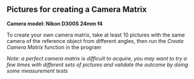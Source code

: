 ## Pictures for creating a Camera Matrix

**Camera model: Nikon D300S 24mm f4**

To create your own camera matrix, take at least 10 pictures with the same camera of the reference object from different angles, then run the _Create Camera Matrix_ function in the program

_Note: a perfect camera matrix is difficult to acquire, you may want to try a few times with different sets of pictures and validate the outcome by doing some measurement tests_

